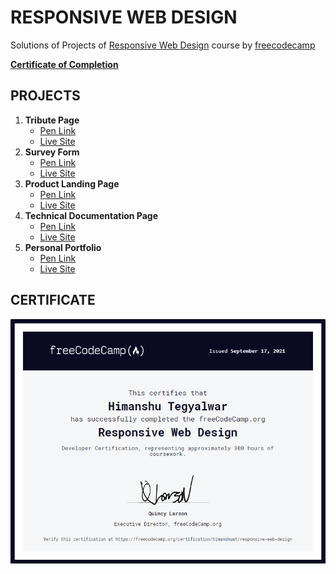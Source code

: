 # RESPONSIVE WEB DESIGN

Solutions of Projects of [Responsive Web Design](https://www.freecodecamp.org/learn/responsive-web-design/) course by [freecodecamp](https://freecodecamp.org)

[**Certificate of Completion**](https://www.freecodecamp.org/certification/himanshuat/responsive-web-design)

## PROJECTS

1. **Tribute Page** 
    * [Pen Link](https://codepen.io/himanshuat/pen/PomxQLx)
    * [Live Site](https://codepen.io/himanshuat/full/PomxQLx)
2. **Survey Form**
    * [Pen Link](https://codepen.io/himanshuat/pen/VwbVQNQ)
    * [Live Site](https://codepen.io/himanshuat/full/VwbVQNQ)
3. **Product Landing Page**
    * [Pen Link](https://codepen.io/himanshuat/pen/GRErzvQ)
    * [Live Site](https://codepen.io/himanshuat/full/GRErzvQ)
4. **Technical Documentation Page**
    * [Pen Link](https://codepen.io/himanshuat/pen/gORRPZp)
    * [Live Site](https://codepen.io/himanshuat/full/gORRPZp)
5. **Personal Portfolio**
    * [Pen Link](https://codepen.io/himanshuat/pen/bGRYbap)
    * [Live Site](https://codepen.io/himanshuat/full/bGRYbap)

## CERTIFICATE

![Certificate](Certificate.png)